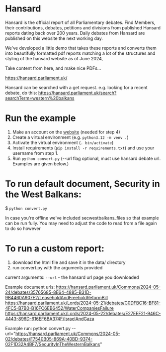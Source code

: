 Hansard
==========================
Hansard is the official report of all Parliamentary debates. Find Members, their
contributions, debates, petitions and divisions from published Hansard reports dating
back over 200 years. Daily debates from Hansard are published on this website the next
working day.

We've developed a little demo that takes these reports and converts them into beautifully formatted
pdf reports matching a lot of the structures and styling of the hansard website as of June 2024,

Take content from here, and make nice PDFs...

https://hansard.parliament.uk/

Hansard can be searched with a get request.  e.g. looking for a recent debate, do this:
  https://hansard.parliament.uk/search?searchTerm=western%20balkans


Run the example
==========================

1. Make an account on the [website](https://www.reportlab.com/accounts/register/) (needed for step 4)
2. Create a virtual environment (e.g. `python3.12 -m venv .`)
3. Activate the virtual environment (`. bin/activate`)
4. Install requirements (`pip install -r requirements.txt`) and use your username from step 1.
5. Run `python convert.py` (--url flag optional, must use hansard debate url. Examples are given below.)


To run default document, Security in the West Balkans:
==========================

$ `python convert.py`

In case you're offline we've included secwestbalkans_files so that example can be run fully.
You may need to adjust the code to read from a file again to do so however

To run a custom report:
==========================

1. download the html file and save it in the data/ directory
2. run convert.py with the arguments provided

current arguments:
	`--url` - the hansard url page you downloaded

Example document urls:
	https://hansard.parliament.uk/Commons/2024-05-24/debates/35765685-8E64-4885-B31D-9B4460A907E2/LeaseholdAndFreeholdReformBill
	https://hansard.parliament.uk/Lords/2024-05-21/debates/C0DFBC16-BF81-4FC5-B7B0-B16FC6EB6452/WaterCompaniesFailure
	https://hansard.parliament.uk/Lords/2024-05-22/debates/E27EEF21-946C-4443-896D-616EF6BA374F/IsraelAndGaza

Example run:
	python convert.py --url="https://hansard.parliament.uk/Commons/2024-05-02/debates/F7540B05-869A-40BD-9374-02F1D32A4BF7/SecurityInTheWesternBalkans"

